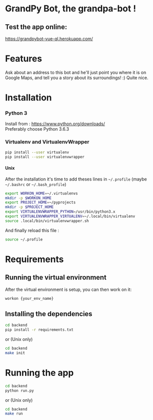 # GrandPy Bot, the grandpa-bot !
## Test the app online:
https://grandpybot-vue-ql.herokuapp.com/

# Features
Ask about an address to this bot and he'll just point you where it is on Google Maps, and tell you a story about its surroundings! :)
Quite nice.

# Installation

### Python 3

Install from : https://www.python.org/downloads/  
Preferably choose Python 3.6.3

### Virtualenv and VirtualenvWrapper

```sh
pip install --user virtualenv
pip install --user virtualenvwrapper
```

#### Unix
After the installation it's time to add theses lines in ```~/.profile``` (maybe ```~/.bashrc``` or ```~/.bash_profile```)

```sh
export WORKON_HOME=~/.virtualenvs
mkdir -p $WORKON_HOME
export PROJECT_HOME=~/pyprojects
mkdir -p $PROJECT_HOME
export VIRTUALENVWRAPPER_PYTHON=/usr/bin/python3.x
export VIRTUALENVWRAPPER_VIRTUALENV=~/.local/bin/virtualenv
source .local/bin/virtualenvwrapper.sh
```

And finally reload this file :

```sh 
source ~/.profile
```

# Requirements
## Running the virtual environment
After the virtual environment is setup, you can then work on it:
```sh
workon {your_env_name}
```

## Installing the dependencies
```sh
cd backend
pip install -r requirements.txt
```
or (Unix only)
```sh
cd backend
make init
```

# Running the app
```sh
cd backend
python run.py
```
or (Unix only)
```sh
cd backend
make run
```
